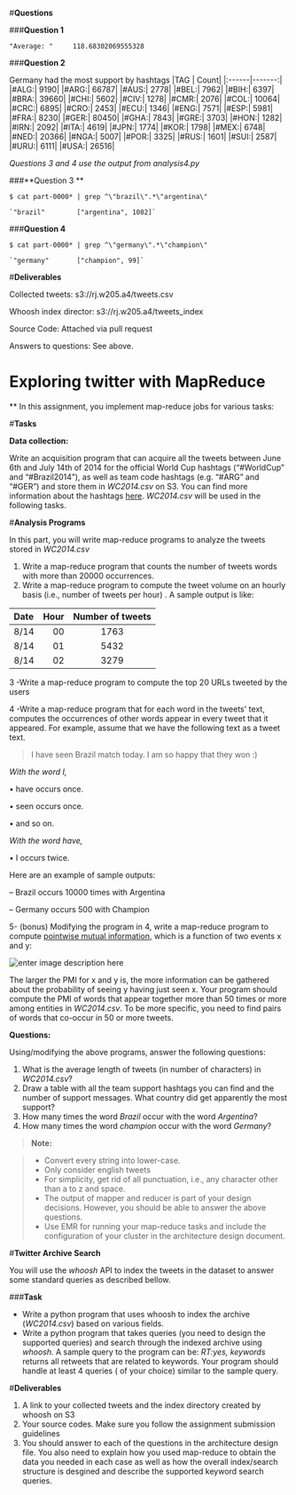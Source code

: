 #**Questions**

###**Question 1**

`"Average: "     118.68302069555328`

###**Question 2**

Germany had the most support by hashtags
|TAG | Count|
|:------|-------:|
|\#ALG:|	9190|
|\#ARG:|	66787|
|\#AUS:|	2778|
|\#BEL:|	7962|
|\#BIH:|	6397|
|\#BRA:|	39660|
|\#CHI:|	5602|
|\#CIV:|	1278|
|\#CMR:|	2076|
|\#COL:|	10064|
|\#CRC:|	6895|
|\#CRO:|	2453|
|\#ECU:|	1346|
|\#ENG:|	7571|
|\#ESP:|	5981|
|\#FRA:|	8230|
|\#GER:|	80450|
|\#GHA:|	7843|
|\#GRE:|	3703|
|\#HON:|	1282|
|\#IRN:|	2092|
|\#ITA:|	4619|
|\#JPN:|	1774|
|\#KOR:|	1798|
|\#MEX:|	6748|
|\#NED:|	20366|
|\#NGA:|	5007|
|\#POR:|	3325|
|\#RUS:|	1601|
|\#SUI:|	2587|
|\#URU:|	6111|
|\#USA:|	26516|


*Questions 3 and 4 use the output from analysis4.py*

###**Question 3 **

`$ cat part-0000* | grep ^\"brazil\".*\"argentina\"`

	`"brazil"        ["argentina", 1082]`
	
###**Question 4**

`$ cat part-0000* | grep ^\"germany\".*\"champion\"`

	`"germany"       ["champion", 99]`
	
#**Deliverables**

Collected tweets: s3://rj.w205.a4/tweets.csv

Whoosh index director: s3://rj.w205.a4/tweets_index

Source Code: Attached via pull request

Answers to questions: See above.




**Exploring twitter with MapReduce**
=============

**
In this assignment, you implement map-reduce jobs for various tasks:


#**Tasks**

**Data collection:** 
 
 Write an acquisition program that can acquire all the tweets between June 6th and July 14th of 2014 for the official World Cup hashtags (“#WorldCup” and “#Brazil2014”), as well as team code hashtags (e.g. “#ARG” and “#GER”) and store them in *WC2014.csv* on S3. You can find more information about the hashtags [here](https://blog.twitter.com/en-gb/2014/follow-the-2014-world-cup-on-twitter). *WC2014.csv* will be used in the following tasks.

#**Analysis Programs**

 In this part, you will write map-reduce programs to analyze the tweets stored in *WC2014.csv*
 
 1. Write a map-reduce program that counts the number of tweets words with more than 20000 occurrences.
 2. Write a map-reduce program to compute the tweet volume on an hourly basis (i.e., number of tweets per hour) .  A sample output is like:

| Date     | Hour | Number of tweets   |
| :------- | ----: | :---: |
| 8/14 | 00|  1763    |
| 8/14     | 01   |   5432   |
| 8/14     | 02    |  3279  |

 3  -Write a map-reduce program to compute the top 20 URLs tweeted by the users
 
 4  -Write a map-reduce program that for each word in the tweets' text,  computes the occurrences of other words appear in every tweet that it appeared.
For example, assume that we have the following text as a tweet text.

> I have seen Brazil match today. I am so happy that they won :)

*With the word I,*

• have occurs once.

• seen occurs once.

• and so on.

*With the word have,*

• I occurs twice.

Here are an example of sample outputs:

– Brazil occurs 10000 times with Argentina

– Germany occurs 500 with Champion


 

5- (bonus) Modifying the program in 4, write a map-reduce program to compute [pointwise mutual information](http://en.wikipedia.org/wiki/Pointwise_mutual_information), which is a function of two events x and y:

  ![enter image description here](http://www.sciweavers.org/upload/Tex2Img_1427156570/render.png)
  
  The larger the  PMI for x and y is, the more information can be gathered about the probability of seeing y having just seen x. Your program should compute the PMI of words  that appear together more than 50 times or more among entities in *WC2014.csv*. To be more specific,  you need to find pairs of words that co-occur in 50 or more tweets. 



**Questions:** 

Using/modifying the above programs, answer the following questions:

 1. What is the average length of tweets (in number of characters) in *WC2014.csv*?
 2. Draw a table with all the team support hashtags you can find and the number of support messages. What country did get apparently the most support?
 3. How many times the word *Brazil* occur with the word *Argentina*?
 4. How many times the word *champion* occur with the word *Germany*?


> **Note:**

> -  Convert every string into lower-case.
> -  Only consider english tweets
> -  For simplicity, get rid of all punctuation, i.e., any character other than a to z and space. 
> - The output of mapper and reducer is part of your design decisions. However, you should be able to answer the above questions.
> - Use EMR for running your map-reduce tasks and include the configuration of your cluster in the architecture design document.



#**Twitter Archive Search**

You will use the *whoosh* API to index the tweets in the dataset to answer some standard queries as described bellow.

###**Task**

 - Write a python program that uses whoosh to index the archive (*WC2014.csv*) based on various fields.
 - Write a python program that takes queries (you need to design the supported queries)  and search through the indexed archive using *whoosh.* A sample query to the program can be: *RT:yes, keywords* returns all retweets  that are related to keywords. Your program should handle at least 4 queries ( of your choice) similar to the sample query.



#**Deliverables**

 1. A link to your collected tweets and the index directory created by whoosh on S3
 2. Your source codes. Make sure you follow the assignment submission guidelines 
 2. You should  answer to each of the questions in the architecture design file. You also need to explain how you used map-reduce to obtain the data you needed in each case as well as how the overall index/search structure is desgined and describe the supported keyword search queries.
 
 
